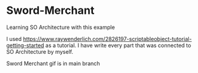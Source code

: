 # Sword-Merchant
Learning SO Architecture with this example

I used https://www.raywenderlich.com/2826197-scriptableobject-tutorial-getting-started as a tutorial. I have write every part that was connected to SO Architecture by myself. 

Sword Merchant gif is in main branch
